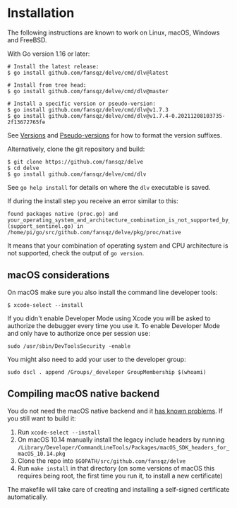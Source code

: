 # Installation
The following instructions are known to work on Linux, macOS, Windows and FreeBSD.

With Go version 1.16 or later:

```
# Install the latest release:
$ go install github.com/fansqz/delve/cmd/dlv@latest

# Install from tree head:
$ go install github.com/fansqz/delve/cmd/dlv@master

# Install a specific version or pseudo-version:
$ go install github.com/fansqz/delve/cmd/dlv@v1.7.3
$ go install github.com/fansqz/delve/cmd/dlv@v1.7.4-0.20211208103735-2f13672765fe
```

See [Versions](https://go.dev/ref/mod#versions) and [Pseudo-versions](https://go.dev/ref/mod#pseudo-versions) for how to format the version suffixes.

Alternatively, clone the git repository and build:

```
$ git clone https://github.com/fansqz/delve
$ cd delve
$ go install github.com/fansqz/delve/cmd/dlv
```

See `go help install` for details on where the `dlv` executable is saved.

If during the install step you receive an error similar to this:

```
found packages native (proc.go) and your_operating_system_and_architecture_combination_is_not_supported_by_delve (support_sentinel.go) in /home/pi/go/src/github.com/fansqz/delve/pkg/proc/native
```

It means that your combination of operating system and CPU architecture is not supported, check the output of `go version`.

## macOS considerations

On macOS make sure you also install the command line developer tools:

```
$ xcode-select --install
```

If you didn't enable Developer Mode using Xcode you will be asked to authorize the debugger every time you use it. To enable Developer Mode and only have to authorize once per session use:

```
sudo /usr/sbin/DevToolsSecurity -enable
```

You might also need to add your user to the developer group:

```
sudo dscl . append /Groups/_developer GroupMembership $(whoami)
```

## Compiling macOS native backend

You do not need the macOS native backend and it [has known problems](https://github.com/fansqz/delve/issues/1112). If you still want to build it:

1. Run `xcode-select --install`
2. On macOS 10.14 manually install the legacy include headers by running `/Library/Developer/CommandLineTools/Packages/macOS_SDK_headers_for_macOS_10.14.pkg`
3. Clone the repo into `$GOPATH/src/github.com/fansqz/delve`
4. Run `make install` in that directory (on some versions of macOS this requires being root, the first time you run it, to install a new certificate)

The makefile will take care of creating and installing a self-signed certificate automatically.
